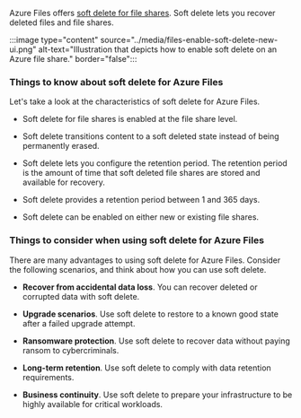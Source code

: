 Azure Files offers [soft delete for file shares](/azure/storage/files/storage-files-prevent-file-share-deletion?toc=%2Fazure%2Fstorage%2Ffile-sync). Soft delete lets you recover deleted files and file shares.

:::image type="content" source="../media/files-enable-soft-delete-new-ui.png" alt-text="Illustration that depicts how to enable soft delete on an Azure file share." border="false":::

### Things to know about soft delete for Azure Files

Let's take a look at the characteristics of soft delete for Azure Files. 

- Soft delete for file shares is enabled at the file share level. 

- Soft delete transitions content to a soft deleted state instead of being permanently erased.

- Soft delete lets you configure the retention period. The retention period is the amount of time that soft deleted file shares are stored and available for recovery. 

- Soft delete provides a retention period between 1 and 365 days. 

- Soft delete can be enabled on either new or existing file shares. 

### Things to consider when using soft delete for Azure Files

There are many advantages to using soft delete for Azure Files. Consider the following scenarios, and think about how you can use soft delete.

- **Recover from accidental data loss**. You can recover deleted or corrupted data with soft delete.

- **Upgrade scenarios**. Use soft delete to restore to a known good state after a failed upgrade attempt.

- **Ransomware protection**. Use soft delete to recover data without paying ransom to cybercriminals.

- **Long-term retention**. Use soft delete to comply with data retention requirements.

- **Business continuity**. Use soft delete to prepare your infrastructure to be highly available for critical workloads.


